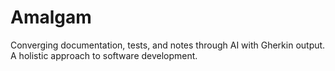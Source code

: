 # Amalgam
Converging documentation, tests, and notes through AI with Gherkin output. A holistic approach to software development.
